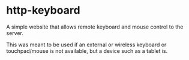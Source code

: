 # http-keyboard

A simple website that allows remote keyboard and mouse control to the server.

This was meant to be used if an external or wireless keyboard or touchpad/mouse is not available, but a device such as a tablet is.
